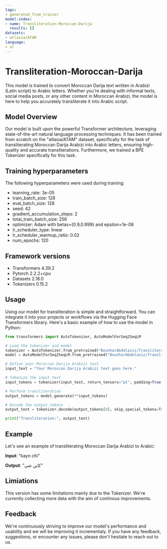 ```yaml
---
tags:
- generated_from_trainer
model-index:
- name: Transliteration-Moroccan-Darija
  results: []
datasets:
- atlasia/ATAM
language:
- ar
---
```


<!-- This model card has been generated automatically according to the information the Trainer had access to. You
should probably proofread and complete it, then remove this comment. -->

# Transliteration-Moroccan-Darija

This model is trained to convert Moroccan Darija text written in Arabizi (Latin script) to Arabic letters. 
Whether you're dealing with informal texts, social media posts, or any other content in Moroccan Arabizi, the model is here to help you accurately transliterate it into Arabic script.

## Model Overview

Our model is built upon the powerful Transformer architecture, leveraging state-of-the-art natural language processing techniques. 
It has been trained from scratch on the "atlasia/ATAM" dataset, specifically for the task of transliterating Moroccan Darija Arabizi into Arabic letters, ensuring high-quality and accurate transliterations.
Furthermore, we trained a BPE Tokenizer specifically for this task.

## Training hyperparameters

The following hyperparameters were used during training:
- learning_rate: 3e-05
- train_batch_size: 128
- eval_batch_size: 128
- seed: 42
- gradient_accumulation_steps: 2
- total_train_batch_size: 256
- optimizer: Adam with betas=(0.9,0.999) and epsilon=1e-08
- lr_scheduler_type: linear
- lr_scheduler_warmup_ratio: 0.02
- num_epochs: 120

## Framework versions

- Transformers 4.39.2
- Pytorch 2.2.2+cpu
- Datasets 2.18.0
- Tokenizers 0.15.2
  
## Usage

Using our model for transliteration is simple and straightforward. 
You can integrate it into your projects or workflows via the Hugging Face Transformers library. 
Here's a basic example of how to use the model in Python:

```python
from transformers import AutoTokenizer, AutoModelForSeq2SeqLM

# Load the tokenizer and model
tokenizer = AutoTokenizer.from_pretrained("BounharAbdelaziz/Transliteration-Moroccan-Darija")
model = AutoModelForSeq2SeqLM.from_pretrained("BounharAbdelaziz/Transliteration-Moroccan-Darija")

# Define your Moroccan Darija Arabizi text
input_text = "Your Moroccan Darija Arabizi text goes here."

# Tokenize the input text
input_tokens = tokenizer(input_text, return_tensors="pt", padding=True, truncation=True)

# Perform transliteration
output_tokens = model.generate(**input_tokens)

# Decode the output tokens
output_text = tokenizer.decode(output_tokens[0], skip_special_tokens=True)

print("Transliteration:", output_text)
```

## Example

Let's see an example of transliterating Moroccan Darija Arabizi to Arabic:

**Input**: "kayn chi"

**Output**: "كاين شي"


## Limiations

This version has some limitations mainly due to the Tokenizer.
We're currently collecting more data with the aim of continous improvements.

## Feedback

We're continuously striving to improve our model's performance and usability and we will be improving it incrementaly. 
If you have any feedback, suggestions, or encounter any issues, please don't hesitate to reach out to us.

